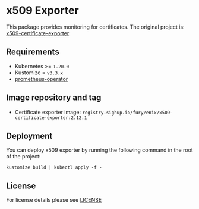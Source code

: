 # x509 Exporter

<!-- <KFD-DOCS> -->

This package provides monitoring for certificates.
The original project is: [x509-certificate-exporter](https://github.com/enix/x509-certificate-exporter)


## Requirements

- Kubernetes >= `1.20.0`
- Kustomize = `v3.3.x`
- [prometheus-operator](../prometheus-operator)


## Image repository and tag

* Certificate exporter image: `registry.sighup.io/fury/enix/x509-certificate-exporter:2.12.1`

## Deployment

You can deploy x509 exporter by running the following command in the root of the project:

```shell
kustomize build | kubectl apply -f -
```

<!-- </KFD-DOCS> -->

## License

For license details please see [LICENSE](../../LICENSE)
